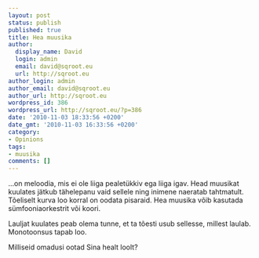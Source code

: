 ```yaml
---
layout: post
status: publish
published: true
title: Hea muusika
author:
  display_name: David
  login: admin
  email: david@sqroot.eu
  url: http://sqroot.eu
author_login: admin
author_email: david@sqroot.eu
author_url: http://sqroot.eu
wordpress_id: 386
wordpress_url: http://sqroot.eu/?p=386
date: '2010-11-03 18:33:56 +0200'
date_gmt: '2010-11-03 16:33:56 +0200'
category:
- Opinions
tags:
- muusika
comments: []
---
```

<p>...on meloodia, mis ei ole liiga pealet&uuml;kkiv ega liiga igav. Head muusikat kuulates j&auml;tkub t&auml;helepanu vaid sellele ning inimene naeratab tahtmatult. T&otilde;eliselt kurva loo korral on oodata pisaraid. Hea muusika v&otilde;ib kasutada s&uuml;mfooniaorkestrit v&otilde;i koori.</p>
<p>Lauljat kuulates peab olema tunne, et ta t&otilde;esti usub sellesse, millest laulab. Monotoonsus tapab loo.</p>
<p>Milliseid omadusi ootad Sina healt loolt?</p>
